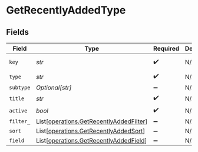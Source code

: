 # GetRecentlyAddedType


## Fields

| Field                                                                                        | Type                                                                                         | Required                                                                                     | Description                                                                                  | Example                                                                                      |
| -------------------------------------------------------------------------------------------- | -------------------------------------------------------------------------------------------- | -------------------------------------------------------------------------------------------- | -------------------------------------------------------------------------------------------- | -------------------------------------------------------------------------------------------- |
| `key`                                                                                        | *str*                                                                                        | :heavy_check_mark:                                                                           | N/A                                                                                          | /library/sections/2/all?type=2                                                               |
| `type`                                                                                       | *str*                                                                                        | :heavy_check_mark:                                                                           | N/A                                                                                          | filter                                                                                       |
| `subtype`                                                                                    | *Optional[str]*                                                                              | :heavy_minus_sign:                                                                           | N/A                                                                                          | clip                                                                                         |
| `title`                                                                                      | *str*                                                                                        | :heavy_check_mark:                                                                           | N/A                                                                                          | TV Shows                                                                                     |
| `active`                                                                                     | *bool*                                                                                       | :heavy_check_mark:                                                                           | N/A                                                                                          | false                                                                                        |
| `filter_`                                                                                    | List[[operations.GetRecentlyAddedFilter](../../models/operations/getrecentlyaddedfilter.md)] | :heavy_minus_sign:                                                                           | N/A                                                                                          |                                                                                              |
| `sort`                                                                                       | List[[operations.GetRecentlyAddedSort](../../models/operations/getrecentlyaddedsort.md)]     | :heavy_minus_sign:                                                                           | N/A                                                                                          |                                                                                              |
| `field`                                                                                      | List[[operations.GetRecentlyAddedField](../../models/operations/getrecentlyaddedfield.md)]   | :heavy_minus_sign:                                                                           | N/A                                                                                          |                                                                                              |